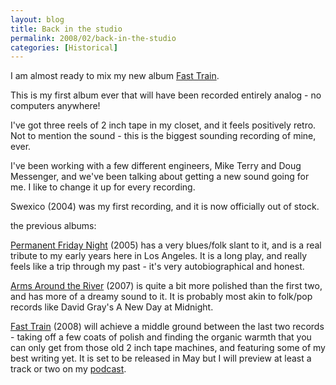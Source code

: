 ```yaml
---
layout: blog
title: Back in the studio
permalink: 2008/02/back-in-the-studio
categories: [Historical]
---
```


<p>I am almost ready to mix my new album <a href="http://axelradio.com/album/fast-train">Fast Train</a>.</p>
<p>This is my first album ever that will have been recorded entirely analog - no computers anywhere!</p>
<p>I've got three reels of 2 inch tape in my closet, and it feels positively retro. Not to mention the sound - this is the biggest sounding recording of mine, ever.</p>
<p>I've been working with a few different engineers, Mike Terry and Doug Messenger, and we've been talking about getting a new sound going for me. I like to change it up for every recording.</p>
<p>Swexico (2004) was my first recording, and it is now officially out of stock.

the previous albums:

<p><a href="http://axelradio.com/album/permanent-friday-night">Permanent Friday Night</a> (2005) has a very blues/folk slant to it, and is a real tribute to my early years here in Los Angeles. It is a long play, and really feels like a trip through my past - it's very autobiographical and honest.</p>
<p><a href="http://axelradio.com/album/arms-around-the-river">Arms Around the River</a> (2007) is quite a bit more polished than the first two, and has more of a dreamy sound to it. It is probably most akin to folk/pop records like David Gray's A New Day at Midnight.</p>
<p><a href="http://axelradio.com/album/fast-train">Fast Train</a> (2008) will achieve a middle ground between the last two records - taking off a few coats of polish and finding the organic warmth that you can only get from those old 2 inch tape machines, and featuring some of my best writing yet. It is set to be released in May but I will preview at least a track or two on my <a href="http://inmusic.org">podcast</a>.</p>
